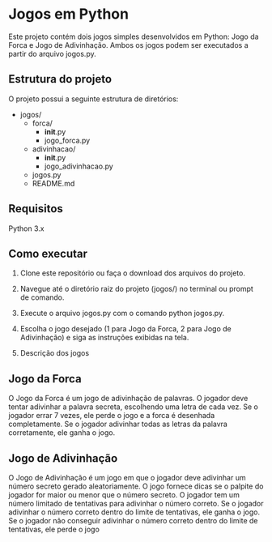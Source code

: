 # Jogos em Python

Este projeto contém dois jogos simples desenvolvidos em Python: Jogo da Forca e Jogo de Adivinhação. Ambos os jogos podem ser executados a partir do arquivo jogos.py.

## Estrutura do projeto

O projeto possui a seguinte estrutura de diretórios:

- jogos/
  - forca/
    - __init__.py
    - jogo_forca.py
  - adivinhacao/
    - __init__.py
    - jogo_adivinhacao.py
  - jogos.py
  - README.md


## Requisitos

Python 3.x

## Como executar

1. Clone este repositório ou faça o download dos arquivos do projeto.

2. Navegue até o diretório raiz do projeto (jogos/) no terminal ou prompt de comando.

3. Execute o arquivo jogos.py com o comando python jogos.py.

4. Escolha o jogo desejado (1 para Jogo da Forca, 2 para Jogo de Adivinhação) e siga as instruções exibidas na tela.

5. Descrição dos jogos

## Jogo da Forca

O Jogo da Forca é um jogo de adivinhação de palavras. O jogador deve tentar adivinhar a palavra secreta, escolhendo uma letra de cada vez. Se o jogador errar 7 vezes, ele perde o jogo e a forca é desenhada completamente. Se o jogador adivinhar todas as letras da palavra corretamente, ele ganha o jogo.

## Jogo de Adivinhação

O Jogo de Adivinhação é um jogo em que o jogador deve adivinhar um número secreto gerado aleatoriamente. O jogo fornece dicas se o palpite do jogador for maior ou menor que o número secreto. O jogador tem um número limitado de tentativas para adivinhar o número correto. Se o jogador adivinhar o número correto dentro do limite de tentativas, ele ganha o jogo. Se o jogador não conseguir adivinhar o número correto dentro do limite de tentativas, ele perde o jogo
